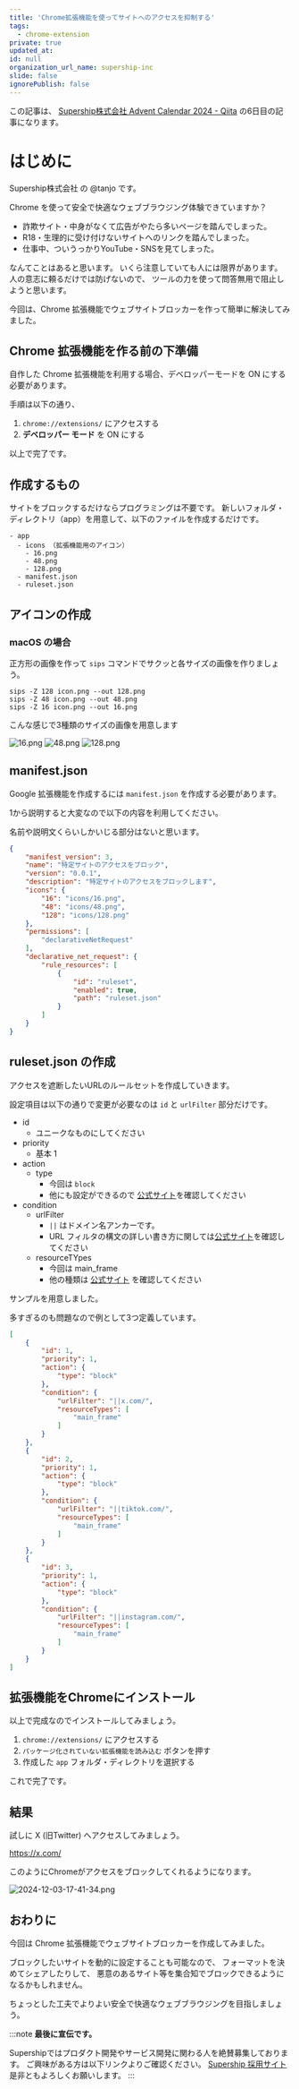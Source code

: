 ```yaml
---
title: 'Chrome拡張機能を使ってサイトへのアクセスを抑制する'
tags:
  - chrome-extension
private: true
updated_at: 
id: null
organization_url_name: supership-inc
slide: false
ignorePublish: false
---
```


この記事は、 [Supership株式会社 Advent Calendar 2024 - Qiita](https://qiita.com/advent-calendar/2024/supership) の6日目の記事になります。

# はじめに

Supership株式会社 の @tanjo です。

Chrome を使って安全で快適なウェブブラウジング体験できていますか？

- 詐欺サイト・中身がなくて広告がやたら多いページを踏んでしまった。
- R18・生理的に受け付けないサイトへのリンクを踏んでしまった。
- 仕事中、ついうっかりYouTube・SNSを見てしまった。

なんてことはあると思います。
いくら注意していても人には限界があります。
人の意志に頼るだけでは防げないので、
ツールの力を使って問答無用で阻止しようと思います。

今回は、Chrome 拡張機能でウェブサイトブロッカーを作って簡単に解決してみました。

## Chrome 拡張機能を作る前の下準備

自作した Chrome 拡張機能を利用する場合、デベロッパーモードを ON にする必要があります。

手順は以下の通り、

1. `chrome://extensions/` にアクセスする
2. **デベロッパー モード** を ON にする

以上で完了です。

## 作成するもの

サイトをブロックするだけならプログラミングは不要です。
新しいフォルダ・ディレクトリ（app）を用意して、以下のファイルを作成するだけです。

```
- app
  - icons （拡張機能用のアイコン）
    - 16.png
    - 48.png
    - 128.png
  - manifest.json
  - ruleset.json
```

## アイコンの作成

### macOS の場合

正方形の画像を作って `sips` コマンドでサクッと各サイズの画像を作りましょう。

```
sips -Z 128 icon.png --out 128.png
sips -Z 48 icon.png --out 48.png
sips -Z 16 icon.png --out 16.png
```

こんな感じで3種類のサイズの画像を用意します

![16.png](https://qiita-image-store.s3.ap-northeast-1.amazonaws.com/0/30241/3c164e98-a7db-ff9c-1fc6-7900ac8c26b1.png)
![48.png](https://qiita-image-store.s3.ap-northeast-1.amazonaws.com/0/30241/1be91f2f-bb50-e23d-c47c-8659c965b3cc.png)
![128.png](https://qiita-image-store.s3.ap-northeast-1.amazonaws.com/0/30241/8b245a61-e22a-d4af-8570-2baa38958cdb.png)

## manifest.json

Google 拡張機能を作成するには `manifest.json` を作成する必要があります。

1から説明すると大変なので以下の内容を利用してください。

名前や説明文くらいしかいじる部分はないと思います。

```json:manifest.json
{
    "manifest_version": 3,
    "name": "特定サイトのアクセスをブロック",
    "version": "0.0.1",
    "description": "特定サイトのアクセスをブロックします",
    "icons": {
        "16": "icons/16.png",
        "48": "icons/48.png",
        "128": "icons/128.png"
    },
    "permissions": [
        "declarativeNetRequest"
    ],
    "declarative_net_request": {
        "rule_resources": [
            {
                "id": "ruleset",
                "enabled": true,
                "path": "ruleset.json"
            }
        ]
    }
}
```

## ruleset.json の作成

アクセスを遮断したいURLのルールセットを作成していきます。

設定項目は以下の通りで変更が必要なのは `id` と `urlFilter` 部分だけです。

- id 
  - ユニークなものにしてください
- priority 
  - 基本 1
- action 
  - type
    - 今回は `block` 
    - 他にも設定ができるので [公式サイト](https://developer.chrome.com/docs/extensions/reference/api/declarativeNetRequest?hl=ja#enum_4)を確認してください
- condition 
  - urlFilter
    - `||` はドメイン名アンカーです。
    - URL フィルタの構文の詳しい書き方に関しては[公式サイト](https://developer.chrome.com/docs/extensions/reference/api/declarativeNetRequest?hl=ja#url_filter_syntax)を確認してください
  - resourceTYpes
    - 今回は main_frame
    - 他の種類は [公式サイト](https://developer.chrome.com/docs/extensions/reference/api/declarativeNetRequest?hl=ja#type-ResourceType) を確認してください

サンプルを用意しました。

多すぎるのも問題なので例として3つ定義しています。

```json:ruleset.json
[
    {
        "id": 1,
        "priority": 1,
        "action": {
            "type": "block"
        },
        "condition": {
            "urlFilter": "||x.com/",
            "resourceTypes": [
                "main_frame"
            ]
        }
    },
    {
        "id": 2,
        "priority": 1,
        "action": {
            "type": "block"
        },
        "condition": {
            "urlFilter": "||tiktok.com/",
            "resourceTypes": [
                "main_frame"
            ]
        }
    },
    {
        "id": 3,
        "priority": 1,
        "action": {
            "type": "block"
        },
        "condition": {
            "urlFilter": "||instagram.com/",
            "resourceTypes": [
                "main_frame"
            ]
        }
    }
]
```

## 拡張機能をChromeにインストール

以上で完成なのでインストールしてみましょう。

1. `chrome://extensions/` にアクセスする
2. `パッケージ化されていない拡張機能を読み込む` ボタンを押す
3. 作成した `app` フォルダ・ディレクトリを選択する

これで完了です。

## 結果

試しに X (旧Twitter) へアクセスしてみましょう。

https://x.com/

このようにChromeがアクセスをブロックしてくれるようになります。

![2024-12-03-17-41-34.png](https://qiita-image-store.s3.ap-northeast-1.amazonaws.com/0/30241/6c60b072-b414-a519-c6dc-0a1f9c36b89d.png)

## おわりに

今回は Chrome 拡張機能でウェブサイトブロッカーを作成してみました。

ブロックしたいサイトを動的に設定することも可能なので、
フォーマットを決めてシェアしたりして、
悪意のあるサイト等を集合知でブロックできるようになるかもしれません。

ちょっとした工夫でよりよい安全で快適なウェブブラウジングを目指しましょう。

:::note
**最後に宣伝です。**

Supershipではプロダクト開発やサービス開発に関わる人を絶賛募集しております。
ご興味がある方は以下リンクよりご確認ください。
[Supership 採用サイト](https://supership.jp/recruit/)
是非ともよろしくお願いします。
:::